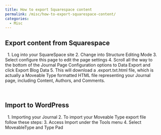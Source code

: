 ```yaml
---
title: How to export Squarespace content
permalink: /misc/how-to-export-squarespace-content/
categories:
  - Misc
---
```


## <span id="Export_content_from_Squarespace">Export content from Squarespace<br /> </span>

   1. Log into your SquareSpace site 
  2. Change into Structure Editing Mode 
  3. Select configure this page to edit the page settings 
  4. Scroll all the way to the bottom of the Journal Page Configuration options to Data Export and click Export Blog Data 
  5. This will download a <information>.export.txt.html file, which is actually a Moveable Type formatted HTML file representing your Journal page, including Content, Authors, and Comments. 

 
## <span id="Import_to_WordPress">Import to WordPress<br /> </span>

  1. Importing your Journal 
  2. To import your Moveable Type export file follow these steps: 
  3. Access Import under the Tools menu 
  4. Select MoveableType and Type Pad
